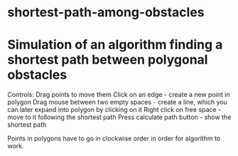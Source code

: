 # shortest-path-among-obstacles
<h1>Simulation of an algorithm finding a shortest path between polygonal obstacles</h1>

Controls: 
Drag points to move them
Click on an edge - create a new point in polygon
Drag mouse between two empty spaces - create a line, which you can later expand into polygon by clicking on it
Right click on free space - move to it following the shortest path
Press calculate path button - show the shortest path

Points in polygons have to go in clockwise order in order for algorithm to work. 
